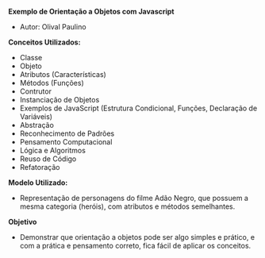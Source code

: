 **Exemplo de Orientação a Objetos com Javascript**
* Autor: Olival Paulino  
  
**Conceitos Utilizados:**
* Classe
* Objeto
* Atributos (Características)
* Métodos (Funções)
* Contrutor
* Instanciação de Objetos
* Exemplos de JavaScript (Estrutura Condicional, Funções, Declaração de Variáveis)
* Abstração
* Reconhecimento de Padrões
* Pensamento Computacional
* Lógica e Algoritmos
* Reuso de Código
* Refatoração

**Modelo Utilizado:**
* Representação de personagens do filme Adão Negro, que possuem a mesma categoria (heróis), com atributos e métodos semelhantes.

**Objetivo**
* Demonstrar que orientação a objetos pode ser algo simples e prático, e com a prática e pensamento correto, fica fácil de aplicar os conceitos.